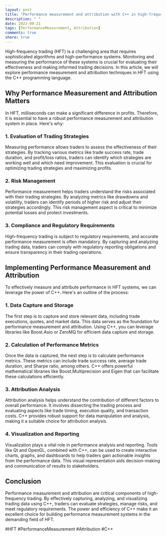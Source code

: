 ```yaml
---
layout: post
title: "Performance measurement and attribution with C++ in high-frequency trading"
description: " "
date: 2023-09-21
tags: [PerformanceMeasurement, Attribution]
comments: true
share: true
---
```


High-frequency trading (HFT) is a challenging area that requires sophisticated algorithms and high-performance systems. Monitoring and measuring the performance of these systems is crucial for evaluating their effectiveness and making informed trading decisions. In this article, we will explore performance measurement and attribution techniques in HFT using the C++ programming language.

## Why Performance Measurement and Attribution Matters

In HFT, milliseconds can make a significant difference in profits. Therefore, it is essential to have a robust performance measurement and attribution system in place. Here's why:

### 1. Evaluation of Trading Strategies

Measuring performance allows traders to assess the effectiveness of their strategies. By tracking various metrics like trade success rate, trade duration, and profit/loss ratios, traders can identify which strategies are working well and which need improvement. This evaluation is crucial for optimizing trading strategies and maximizing profits.

### 2. Risk Management

Performance measurement helps traders understand the risks associated with their trading strategies. By analyzing metrics like drawdowns and volatility, traders can identify periods of higher risk and adjust their strategies accordingly. This risk management aspect is critical to minimize potential losses and protect investments.

### 3. Compliance and Regulatory Requirements

High-frequency trading is subject to regulatory requirements, and accurate performance measurement is often mandatory. By capturing and analyzing trading data, traders can comply with regulatory reporting obligations and ensure transparency in their trading operations.

## Implementing Performance Measurement and Attribution

To effectively measure and attribute performance in HFT systems, we can leverage the power of C++. Here's an outline of the process:

### 1. Data Capture and Storage

The first step is to capture and store relevant data, including trade executions, quotes, and market data. This data serves as the foundation for performance measurement and attribution. Using C++, you can leverage libraries like Boost.Asio or ZeroMQ for efficient data capture and storage.

### 2. Calculation of Performance Metrics

Once the data is captured, the next step is to calculate performance metrics. These metrics can include trade success rate, average trade duration, and Sharpe ratio, among others. C++ offers powerful mathematical libraries like Boost.Multiprecision and Eigen that can facilitate these calculations efficiently.

### 3. Attribution Analysis

Attribution analysis helps understand the contribution of different factors to overall performance. It involves dissecting the trading process and evaluating aspects like trade timing, execution quality, and transaction costs. C++ provides robust support for data manipulation and analysis, making it a suitable choice for attribution analysis.

### 4. Visualization and Reporting

Visualization plays a vital role in performance analysis and reporting. Tools like Qt and OpenGL, combined with C++, can be used to create interactive charts, graphs, and dashboards to help traders gain actionable insights from the performance data. This visual representation aids decision-making and communication of results to stakeholders.

## Conclusion

Performance measurement and attribution are critical components of high-frequency trading. By effectively capturing, analyzing, and visualizing trading data using C++, traders can evaluate strategies, manage risks, and meet regulatory requirements. The power and efficiency of C++ make it an excellent choice for building performance measurement systems in the demanding field of HFT.

#HFT #PerformanceMeasurement #Attribution #C++